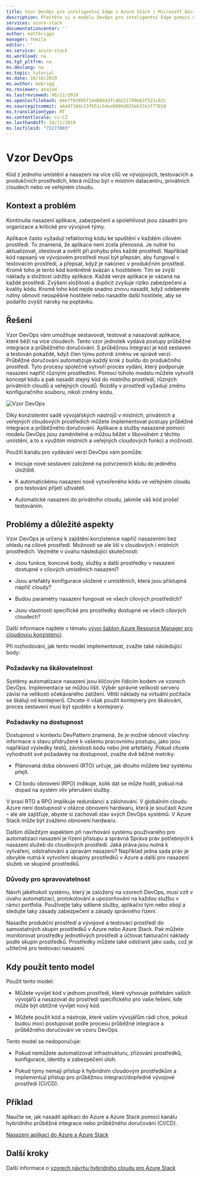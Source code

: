 ```yaml
---
title: Vzor DevOps pro inteligentní Edge s Azure Stack | Microsoft Docs
description: Přečtěte si o modelu DevOps pro inteligentní Edge pomocí Azure Stack
services: azure-stack
documentationcenter: ''
author: mattbriggs
manager: femila
editor: ''
ms.service: azure-stack
ms.workload: na
ms.tgt_pltfrm: na
ms.devlang: na
ms.topic: tutorial
ms.date: 10/10/2019
ms.author: mabrigg
ms.reviewer: anajod
ms.lastreviewed: 06/11/2019
ms.openlocfilehash: 04eff0f095f14d88443fc4b221799e63f523c82c
ms.sourcegitcommit: a6d47164c13f651c54ea0986d825e637e1f77018
ms.translationtype: MT
ms.contentlocale: cs-CZ
ms.lasthandoff: 10/11/2019
ms.locfileid: "72277003"
---
```

# <a name="devops-pattern"></a>Vzor DevOps

Kód z jednoho umístění a nasazení na více cílů ve vývojových, testovacích a produkčních prostředích, která můžou být v místním datacentru, privátních cloudech nebo ve veřejném cloudu.

## <a name="context-and-problem"></a>Kontext a problém

Kontinuita nasazení aplikace, zabezpečení a spolehlivost jsou zásadní pro organizace a kritické pro vývojové týmy.

Aplikace často vyžadují refaktoring kódu ke spuštění v každém cílovém prostředí. To znamená, že aplikace není zcela přenosná. Je nutné ho aktualizovat, otestovat a ověřit při pohybu přes každé prostředí. Například kód napsaný ve vývojovém prostředí musí být přepsán, aby fungoval v testovacím prostředí, a přepsat, když je nakonec v produkčním prostředí. Kromě toho je tento kód konkrétně svázán s hostitelem. Tím se zvýší náklady a složitost údržby aplikace. Každá verze aplikace je vázaná na každé prostředí. Zvýšení složitosti a duplicit zvyšuje riziko zabezpečení a kvality kódu. Kromě toho kód nejde snadno znovu nasadit, když odeberete rutiny obnovit neúspěšné hostitele nebo nasadíte další hostitele, aby se podařilo zvýšit nároky na poptávku.

## <a name="solution"></a>Řešení

Vzor DevOps vám umožňuje sestavovat, testovat a nasazovat aplikace, které běží na více cloudech. Tento vzor jednotek vydává postupy průběžné integrace a průběžného doručování. S průběžnou integrací je kód sestaven a testován pokaždé, když člen týmu potvrdí změnu ve správě verzí. Průběžné doručování automatizuje každý krok z buildu do produkčního prostředí. Tyto procesy společně vytvoří proces vydání, který podporuje nasazení napříč různými prostředími. Pomocí tohoto modelu můžete vytvořit koncept kódu a pak nasadit stejný kód do místního prostředí, různých privátních cloudů a veřejných cloudů. Rozdíly v prostředí vyžadují změnu konfiguračního souboru, nikoli změny kódu.

![Vzor DevOps](media/azure-stack-edge-pattern-hybrid-ci-cd/hybrid-ci-cd.png)

Díky konzistentní sadě vývojářských nástrojů v místních, privátních a veřejných cloudových prostředích můžete implementovat postupy průběžné integrace a průběžného doručování. Aplikace a služby nasazené pomocí modelu DevOps jsou zaměnitelné a můžou běžet v libovolném z těchto umístění, a to s využitím místních a veřejných cloudových funkcí a možností.

Použití kanálu pro vydávání verzí DevOps vám pomůže:

-   Iniciuje nové sestavení založené na potvrzeních kódu do jediného úložiště.

-   K automatickému nasazení nově vytvořeného kódu ve veřejném cloudu pro testování přijetí uživateli.

-   Automatické nasazení do privátního cloudu, jakmile váš kód prošel testováním.

## <a name="issues-and-considerations"></a>Problémy a důležité aspekty

Vzor DevOps je určený k zajištění konzistence napříč nasazeními bez ohledu na cílové prostředí. Možnosti se ale liší v cloudových i místních prostředích. Vezměte v úvahu následující skutečnosti:

-   Jsou funkce, koncové body, služby a další prostředky v nasazení dostupné v cílových umístěních nasazení?

-   Jsou artefakty konfigurace uložené v umístěních, která jsou přístupná napříč cloudy?

-   Budou parametry nasazení fungovat ve všech cílových prostředích?

-   Jsou vlastnosti specifické pro prostředky dostupné ve všech cílových cloudech?

Další informace najdete v tématu [vývoj šablon Azure Resource Manager pro cloudovou konzistenci](https://docs.microsoft.com/azure/azure-resource-manager/templates-cloud-consistency).

Při rozhodování, jak tento model implementovat, zvažte také následující body:

### <a name="scalability-considerations"></a>Požadavky na škálovatelnost

Systémy automatizace nasazení jsou klíčovým řídicím bodem ve vzorech DevOps. Implementace se můžou lišit. Výběr správné velikosti serveru závisí na velikosti očekávaného zatížení. Větší náklady na virtuální počítače se škálují od kontejnerů. Chcete-li však použít kontejnery pro škálování, proces sestavení musí být spuštěn s kontejnery.

### <a name="availability-considerations"></a>Požadavky na dostupnost

Dostupnost v kontextu DevPattern znamená, že je možné obnovit všechny informace o stavu přidružené k vašemu pracovnímu postupu, jako jsou například výsledky testů, závislosti kódu nebo jiné artefakty. Pokud chcete vyhodnotit své požadavky na dostupnost, zvažte dvě běžné metriky:

-   Plánovaná doba obnovení (RTO) určuje, jak dlouho můžete bez systému přejít.

-   Cíl bodu obnovení (RPO) indikuje, kolik dat se může hodit, pokud má dopad na systém vliv přerušení služby.

V praxi RTO a RPO implikuje redundanci a zálohování. V globálním cloudu Azure není dostupnost v otázce obnovení hardwaru, která je součástí Azure – ale ale zajišťuje, abyste si zachovali stav svých DevOps systémů. V Azure Stack může být zváženo obnovení hardwaru.

Dalším důležitým aspektem při navrhování systému používaného pro automatizaci nasazení je řízení přístupu a správná Správa práv potřebných k nasazení služeb do cloudových prostředí. Jaká práva jsou nutná k vytváření, odstraňování a úpravám nasazení? Například jedna sada práv je obvykle nutná k vytvoření skupiny prostředků v Azure a další pro nasazení služeb ve skupině prostředků.

### <a name="manageability-considerations"></a>Důvody pro spravovatelnost

Návrh jakéhokoli systému, který je založený na vzorech DevOps, musí vzít v úvahu automatizaci, protokolování a upozorňování na každou službu v rámci portfolia. Používejte taky sdílené služby, aplikační tým nebo obojí a sledujte taky zásady zabezpečení a zásady správného řízení.

Nasaďte produkční prostředí a vývojové a testovací prostředí do samostatných skupin prostředků v Azure nebo Azure Stack. Pak můžete monitorovat prostředky jednotlivých prostředí a účtovat fakturační náklady podle skupin prostředků. Prostředky můžete také odstranit jako sadu, což je užitečné pro testovací nasazení.

## <a name="when-to-use-this-pattern"></a>Kdy použít tento model

Použít tento model:

-   Můžete vyvíjet kód v jednom prostředí, které vyhovuje potřebám vašich vývojářů a nasazovat do prostředí specifického pro vaše řešení, kde může být obtížné vyvíjet nový kód.

-   Můžete použít kód a nástroje, které vašim vývojářům rádi chce, pokud budou moci postupovat podle procesu průběžné integrace a průběžného doručování ve vzoru DevOps.

Tento model se nedoporučuje:

-   Pokud nemůžete automatizovat infrastrukturu, zřizování prostředků, konfigurace, identity a zabezpečení úloh.

-   Pokud týmy nemají přístup k hybridním cloudovým prostředkům a implementují přístup pro průběžnou integraci/dopředné vývojové prostředí (CI/CD).

## <a name="example"></a>Příklad

Naučte se, jak nasadit aplikaci do Azure a Azure Stack pomocí kanálu hybridního průběžné integrace nebo průběžného doručování (CI/CD).

[Nasazení aplikací do Azure a Azure Stack](https://docs.microsoft.com/azure/azure-stack/user/azure-stack-solution-pipeline)

## <a name="next-steps"></a>Další kroky

Další informace o [vzorech návrhu hybridního cloudu pro Azure Stack](azure-stack-edge-pattern-overview.md)
